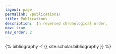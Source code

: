 ```yaml
---
layout: page
permalink: /publications/
title: Publications
description:  In reversed chronological order. 
nav: true
nav_order: 2
---
```

<!-- _pages/publications.md -->
<div class="publications">

{% bibliography -f {{ site.scholar.bibliography }} %}

</div>
